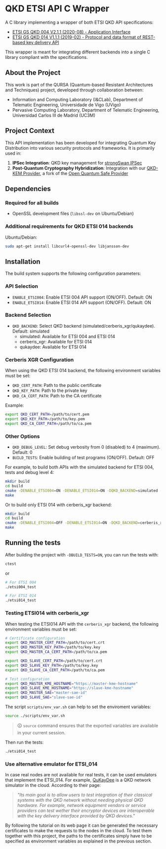 # QKD ETSI API C Wrapper

A C library implementing a wrapper of both ETSI QKD API specifications:

- [ETSI GS QKD 004 V2.1.1 (2020-08) - Application Interface](https://www.etsi.org/deliver/etsi_gs/QKD/001_099/004/02.01.01_60/gs_qkd004v020101p.pdf)
- [ETSI GS QKD 014 V1.1.1 (2019-02) - Protocol and data format of REST-based key delivery API](https://www.etsi.org/deliver/etsi_gs/QKD/001_099/014/01.01.01_60/gs_qkd014v010101p.pdf)

This wrapper is meant for integrating different backends into a single C library compliant with the specifications.

## About the Project

This work is part of the QURSA (Quantum-based Resistant Architectures and Techniques) project, developed through collaboration between:

- Information and Computing Laboratory (I&CLab), Department of Telematic Engineering, Universidade de Vigo (UVigo)
- Pervasive Computing Laboratory, Department of Telematic Engineering, Universidad Carlos III de Madrid (UC3M)

## Project Context

This API implementation has been developed for integrating Quantum Key Distribution into various security protocols and frameworks. It is primarily used in:

1. **IPSec Integration**: QKD key management for [strongSwan IPSec](https://github.com/qursa-uc3m/strongswan)
2. **Post-Quantum Cryptography Hybridization**: Integration with our [QKD-KEM Provider](https://github.com/qursa-uc3m/qkd-kem-provider), a fork of the [Open Quantum Safe Provider](https://github.com/open-quantum-safe/oqs-provider)

## Dependencies

### Required for all builds

- OpenSSL development files (`libssl-dev` on Ubuntu/Debian)

### Additional requirements for QKD ETSI 014 backends

Ubuntu/Debian:

```bash
sudo apt-get install libcurl4-openssl-dev libjansson-dev
```

## Installation

The build system supports the following configuration parameters:

### API Selection

- `ENABLE_ETSI004`: Enable ETSI 004 API support (ON/OFF). Default: ON
- `ENABLE_ETSI014`: Enable ETSI 014 API support (ON/OFF). Default: ON

### Backend Selection

- `QKD_BACKEND`: Select QKD backend (simulated/cerberis_xgr/qukaydee). Default: simulated
  - simulated: Available for ETSI 004 and ETSI 014
  - cerberis_xgr: Available for ETSI 014
  - qukaydee: Available for ETSI 014

### Cerberis XGR Configuration

When using the QKD ETSI 014 backend, the following environment variables must be set:

- `QKD_CERT_PATH`: Path to the public certificate
- `QKD_KEY_PATH`: Path to the private key
- `QKD_CA_CERT_PATH`: Path to the CA certificate

Example:

```bash
export QKD_CERT_PATH=/path/to/cert.pem
export QKD_KEY_PATH=/path/to/key.pem
export QKD_CA_CERT_PATH=/path/to/ca.pem
```

### Other Options

- `QKD_DEBUG_LEVEL`: Set debug verbosity from 0 (disabled) to 4 (maximum). Default: 0
- `BUILD_TESTS`: Enable building of test programs (ON/OFF). Default: OFF

For example, to build both APIs with the simulated backend for ETSI 004, tests and debug level 4:

```bash
mkdir build
cd build
cmake -DENABLE_ETSI004=ON -DENABLE_ETSI014=ON -DQKD_BACKEND=simulated -DQKD_DEBUG_LEVEL=4 -DBUILD_TESTS=ON ..
make
```

Or to build only ETSI 014 with cerberis_xgr backend:

```bash
mkdir build
cd build
cmake -DENABLE_ETSI004=OFF -DENABLE_ETSI014=ON -DQKD_BACKEND=cerberis_xgr ..
make
```

## Running the tests

After building the project with `-DBUILD_TESTS=ON`, you can run the tests with:

```bash
ctest
```

or

```bash
# For ETSI 004
./etsi004_test

# For ETSI 014
./etsi014_test
```

### Testing ETSI014 with cerberis_xgr

When testing the ETSI014 API with the `cerberis_xgr` backend, the following environment variables must be set:

```bash
# Certificate configuration
export QKD_MASTER_CERT_PATH=/path/to/cert.crt
export QKD_MASTER_KEY_PATH=/path/to/key.key
export QKD_MASTER_CA_CERT_PATH=/path/to/ca.pem

export QKD_SLAVE_CERT_PATH=/path/to/cert.crt
export QKD_SLAVE_KEY_PATH=/path/to/key.key
export QKD_SLAVE_CA_CERT_PATH=/path/to/ca.pem

# Test configuration
export QKD_MASTER_KME_HOSTNAME="https://master-kme-hostname"
export QKD_SLAVE_KME_HOSTNAME="https://slave-kme-hostname"
export QKD_MASTER_SAE="master-sae-id"
export QKD_SLAVE_SAE="slave-sae-id"
```

The script `scripts/env_var.sh` can help to set the enviroment variables:

```bash
source ./scripts/env_var.sh
```

> 🛈 `source` command  ensures that the exported variables are available in your current session.

Then run the tests:

```bash
./etsi014_test
```

### Use alternative emulator for ETSI_014

In case real nodes are not available for real tests, it can be used  emulators that implement the ETSI_014. For example, [QuKayDee](https://qukaydee.com/pages/about) is a QKD network simulator in the cloud. According to their page:

> _"Its main goal is to allow users to test integration of their classical systems with the QKD network without needing physical QKD hardware. For example, network equipment vendors or service providers can test wether their encryptor devices are interoperable with the key delivery interface provided by QKD devices."_

By following the tutorial on its web page it can be generated the necessary certificates to make the requests to the nodes in the cloud. To test them together with this project, the paths to the certificates simply have to be specified as environment variables as explained in the previous section.